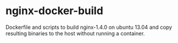 # nginx-docker-build
Dockerfile and scripts to build nginx-1.4.0 on ubuntu 13.04 and copy resulting binaries to the host without running a container.
